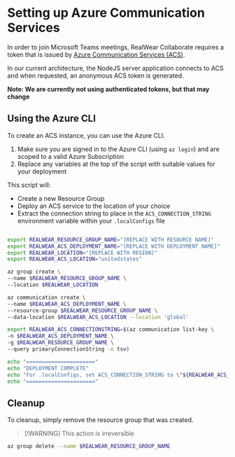 # Setting up Azure Communication Services

In order to join Microsoft Teams meetings, RealWear Collaborate requires a token that is issued by
[Azure Communication Services (ACS)](https://azure.microsoft.com/en-us/products/communication-services).

In our current architecture, the NodeJS server application connects to ACS and when requested, an
anonymous ACS token is generated.

**Note: We are currently not using authenticated tokens, but that may change**

## Using the Azure CLI

To create an ACS instance, you can use the Azure CLI.

1. Make sure you are signed in to the Azure CLI (using `az login`) and are scoped to a valid Azure
   Subscription
2. Replace any variables at the top of the script with suitable values for your deployment

This script will:

- Create a new Resource Group
- Deploy an ACS service to the location of your choice
- Extract the connection string to place in the `ACS_CONNECTION_STRING` environment variable within
  your `.localConfigs` file

```bash

export REALWEAR_RESOURCE_GROUP_NAME="[REPLACE WITH RESOURCE NAME]"
export REALWEAR_ACS_DEPLOYMENT_NAME="[REPLACE WITH DEPLOYMENT NAME]"
export REALWEAR_LOCATION="[REPLACE WITH REGION]"
export REALWEAR_ACS_LOCATION="unitedstates"

az group create \
--name $REALWEAR_RESOURCE_GROUP_NAME \
--location $REALWEAR_LOCATION

az communication create \
--name $REALWEAR_ACS_DEPLOYMENT_NAME \
--resource-group $REALWEAR_RESOURCE_GROUP_NAME \
--data-location $REALWEAR_ACS_LOCATION --location 'global'

export REALWEAR_ACS_CONNECTIONSTRING=$(az communication list-key \
-n $REALWEAR_ACS_DEPLOYMENT_NAME \
-g $REALWEAR_RESOURCE_GROUP_NAME \
--query primaryConnectionString -o tsv)

echo "======================"
echo "DEPLOYMENT COMPLETE"
echo "For .localConfigs, set ACS_CONNECTION_STRING to \"${REALWEAR_ACS_CONNECTIONSTRING}\""
echo "======================"

```

## Cleanup

To cleanup, simply remove the resource group that was created.

> [!WARNING] This action is irreversible

```bash
az group delete --name $REALWEAR_RESOURCE_GROUP_NAME
```
